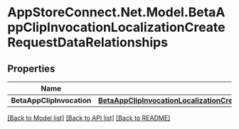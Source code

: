 # AppStoreConnect.Net.Model.BetaAppClipInvocationLocalizationCreateRequestDataRelationships

## Properties

Name | Type | Description | Notes
------------ | ------------- | ------------- | -------------
**BetaAppClipInvocation** | [**BetaAppClipInvocationLocalizationCreateRequestDataRelationshipsBetaAppClipInvocation**](BetaAppClipInvocationLocalizationCreateRequestDataRelationshipsBetaAppClipInvocation.md) |  | 

[[Back to Model list]](../README.md#documentation-for-models) [[Back to API list]](../README.md#documentation-for-api-endpoints) [[Back to README]](../README.md)

